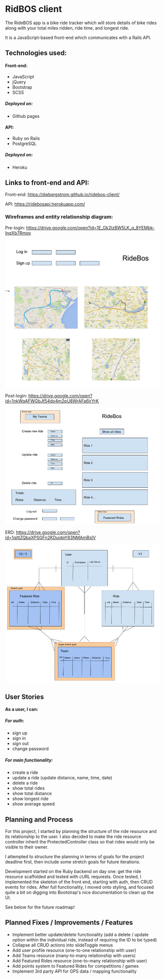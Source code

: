 # RidBOS client

The RideBOS app is a bike ride tracker which will store details of bike rides along with your total miles ridden, ride time, and longest ride.

It is a JavaScript-based front-end which communicates with a Rails API.

## Technologies used:
#### Front-end:
+ JavaScript
+ jQuery
+ Bootstrap
+ SCSS

##### Deployed on:
+ Github pages


#### API:
+ Ruby on Rails
+ PostgreSQL

##### Deployed on:
+ Heroku

## Links to front-end and API:
Front-end:
https://dwbergstrom.github.io/ridebos-client/

API:
https://ridebosapi.herokuapp.com/

### Wireframes and entity relationship diagram:
Pre-login:
https://drive.google.com/open?id=1E_Gk2IzBW5LK_q_8YEMbk-InqXb7Rmqy

![Pre-login](public/fe-pre-login-wireframe.png)

Post-login:
https://drive.google.com/open?id=1nkWqAFWGbJf54do4m2pU8WrAFa6irYrK

![Post-login](public/fe-post-login-wireframe.png)

ERD:
https://drive.google.com/open?id=1qjttZQbaXPSGFn2KDuidpY83NMAmBsIV

![ERD](public/Project-2-ERD.png)


## User Stories
#### As a user, I can:
##### For auth:
+ sign up
+ sign in
+ sign out
+ change password

##### For main functionality:
+ create a ride
+ update a ride (update distance, name, time, date)
+ delete a ride
+ show total rides
+ show total distance
+ show longest ride
+ show average speed


## Planning and Process
For this project, I started by planning the structure of the ride resource and its relationship to the user.  I also decided to make the ride resource controller inherit the ProtectedController class so that rides would only be visible to their owner.

I attempted to structure the planning in terms of goals for the project deadline first, then include some stretch goals for future iterations.

Development started on the Ruby backend on day one:  get the ride resource scaffolded and tested with cURL requrests.  Once tested, I implemented the skeleton of the front end, starting with auth, then CRUD events for rides.  After full functionality, I moved onto styling, and focused quite a bit on digging into Bootstrap's nice documentation to clean up the UI.

See below for the future roadmap!

## Planned Fixes / Improvements / Features
+ Implement better update/delete functionality (add a delete / update option within the individual ride, instead of requiring the ID to be typed)
+ Collapse all CRUD actions into slideToggle menus
+ Add user profile resource (one-to-one relationship with user)
+ Add Teams resource (many-to-many relationship with users)
+ Add Featured Rides resource (one-to-many relationship with user)
+ Add points system to Featured Rides for competitions / games
+ Implement 3rd party API for GPS data / mapping functionality
